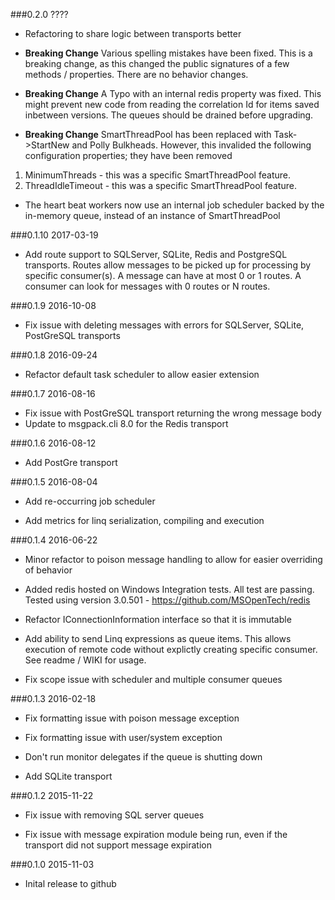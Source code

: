 ###0.2.0 ????
* Refactoring to share logic between transports better

* **Breaking Change** Various spelling mistakes have been fixed. This is a breaking change, as this changed the public signatures of a few methods / properties. There are no behavior changes.

* **Breaking Change** A Typo with an internal redis property was fixed. This might prevent new code from reading the correlation Id for items saved inbetween versions. The queues should be drained before upgrading.

* **Breaking Change** SmartThreadPool has been replaced with Task->StartNew and Polly Bulkheads. However, this invalided the following configuration properties; they have been removed

1) MinimumThreads - this was a specific SmartThreadPool feature.
2) ThreadIdleTimeout - this was a specific SmartThreadPool feature.

* The heart beat workers now use an internal job scheduler backed by the in-memory queue, instead of an instance of SmartThreadPool

###0.1.10 2017-03-19
* Add route support to SQLServer, SQLite, Redis and PostgreSQL transports. Routes allow messages to be picked up for processing by specific consumer(s). A message can have at most 0 or 1 routes. A consumer can look for messages with 0 routes or N routes.

###0.1.9 2016-10-08
* Fix issue with deleting messages with errors for SQLServer, SQLite, PostGreSQL transports

###0.1.8 2016-09-24
* Refactor default task scheduler to allow easier extension

###0.1.7 2016-08-16

* Fix issue with PostGreSQL transport returning the wrong message body
* Update to msgpack.cli 8.0 for the Redis transport

###0.1.6 2016-08-12

* Add PostGre transport

###0.1.5 2016-08-04

* Add re-occurring job scheduler

* Add metrics for linq serialization, compiling and execution


###0.1.4 2016-06-22

* Minor refactor to poison message handling to allow for easier overriding of behavior

* Added redis hosted on Windows Integration tests. All test are passing. Tested using version 3.0.501 - https://github.com/MSOpenTech/redis

* Refactor IConnectionInformation interface so that it is immutable

* Add ability to send Linq expressions as queue items. This allows execution of remote code without explictly creating specific consumer. See readme / WIKI for usage.

* Fix scope issue with scheduler and multiple consumer queues



###0.1.3 2016-02-18

* Fix formatting issue with poison message exception

* Fix formatting issue with user/system exception

* Don't run monitor delegates if the queue is shutting down

* Add SQLite transport



###0.1.2 2015-11-22

* Fix issue with removing SQL server queues

* Fix issue with message expiration module being run, even if the transport did not support message expiration



###0.1.0 2015-11-03

* Inital release to github